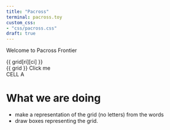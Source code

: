 ```yaml
---
title: "Pacross"
terminal: pacross.toy
custom_css:
- "css/pacross.css"
draft: true
---
```


Welcome to Pacross Frontier

<script type="importmap">
  {
    "imports": {
      "vue": "https://unpkg.com/vue@3/dist/vue.esm-browser.js",
      "sample": "/js/pacross/sample.js",
      "tools": "/js/tools.js",
      "app": "/js/pacross/app.js"
    }
  }
</script>

<script type="module" src="/js/pacross/main.js"></script>

<div id="app">
	<div class="main-wrapper">
		<div class="grid">
      <div v-for="(row, ri) in grid" class="row">
        <div v-for="(cell, ci) in row" class="cell" :class="{ 'cell-active': cell == 1 }" @click="cellClicked">{{ grid[ri][ci] }}</div>
      </div>
    </div>
		{{ grid }}
		<a :href="url">Click me</a>
		<div style="display:block" @click="cellClicked">CELL A</div>
	</div>
</div>

# What we are doing
- make a representation of the grid (no letters) from the words
- draw boxes representing the grid.

